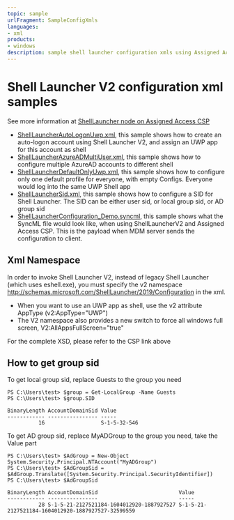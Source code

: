 ```yaml
---
topic: sample
urlFragment: SampleConfigXmls
languages:
- xml
products:
- windows
description: sample shell launcher configuration xmls using Assigned Access CSP
---
```


# Shell Launcher V2 configuration xml samples

See more information at [ShellLauncher node on Assigned Access CSP](https://docs.microsoft.com/en-us/windows/client-management/mdm/assignedaccess-csp)

* [ShellLauncherAutoLogonUwp.xml](./ShellLauncherAutoLogonUwp.xml), this sample shows how to create an auto-logon account using Shell Launcher V2, and assign an UWP app for this account as shell
* [ShellLauncherAzureADMultiUser.xml](./ShellLauncherAzureADMultiUser.xml), this sample shows how to configure multiple AzureAD accounts to different shell
* [ShellLauncherDefaultOnlyUwp.xml](./ShellLauncherDefaultOnlyUwp.xml), this sample shows how to configure only one default profile for everyone, with empty Configs. Everyone would log into the same UWP Shell app
* [ShellLauncherSid.xml](./ShellLauncherSid.xml), this sample shows how to configure a SID for Shell Launcher. The SID can be either user sid, or local group sid, or AD group sid
* [ShellLauncherConfiguration_Demo.syncml](./ShellLauncherConfiguration_Demo.syncml), this sample shows what the SyncML file would look like, when using ShellLauncherV2 and Assigned Access CSP. This is the payload when MDM server sends the configuration to client.

## Xml Namespace

In order to invoke Shell Launcher V2, instead of legacy Shell Launcher (which uses eshell.exe), you must specify the v2 namespace http://schemas.microsoft.com/ShellLauncher/2019/Configuration in the xml. 

* When you want to use an UWP app as shell, use the v2 attribute AppType (v2:AppType="UWP")
* The V2 namespace also provides a new switch to force all windows full screen, V2:AllAppsFullScreen="true"

For the complete XSD, please refer to the CSP link above

## How to get group sid

To get local group sid, replace Guests to the group you need
```
PS C:\Users\test> $group = Get-LocalGroup -Name Guests
PS C:\Users\test> $group.SID

BinaryLength AccountDomainSid Value
------------ ---------------- -----
          16                  S-1-5-32-546
```

To get AD group sid, replace MyADGroup to the group you need, take the Value part
```
PS C:\Users\test> $AdGroup = New-Object System.Security.Principal.NTAccount("MyADGroup")
PS C:\Users\test> $AdGroupSid = $AdGroup.Translate([System.Security.Principal.SecurityIdentifier])
PS C:\Users\test> $AdGroupSid

BinaryLength AccountDomainSid                          Value
------------ ----------------                          -----
          28 S-1-5-21-2127521184-1604012920-1887927527 S-1-5-21-2127521184-1604012920-1887927527-32599559
```
